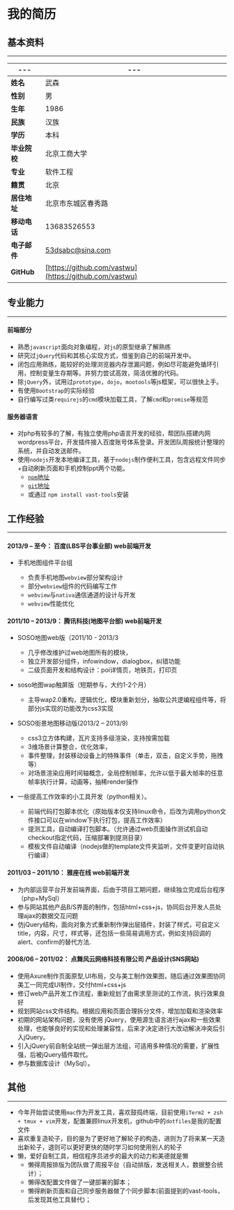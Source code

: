 # 我的简历

<!--more-->

## 基本资料
----------


---|---
---|---
**姓名**|武森
**性别**|男
**生年**|1986	
**民族**|汉族	
**学历**|本科	
**毕业院校**|北京工商大学 	
**专业**|软件工程	
**籍贯**|北京	
**居住地址**|北京市东城区春秀路
**移动电话**|13683526553	
**电子邮件**|[53dsabc@sina.com](mailTo:53dsabc@sina.com)
**GitHub**|[https://github.com/vastwu](https://github.com/vastwu)


## 专业能力
----------
#### 前端部分

* 熟悉`javascript`面向对象编程，对`js`的原型继承了解熟练
* 研究过`jQuery`代码和其核心实现方式，借鉴到自己的前端开发中。
* 闭包应用熟练，能较好的处理浏览器内存泄漏问题，例如尽可能避免循环引用，控制变量生存期等。并努力尝试高效，简洁优雅的代码。
* 除`jQuery`外，试用过`prototype`，`dojo`，`mootools`等js框架，可以很快上手。
* 有使用`Bootstrap`的实际经验
* 自行编写过类`requirejs`的`cmd`模块加载工具，了解`cmd`和`promise`等规范



#### 服务器语言
* 对php有较多的了解，有独立使用php语言开发的经验，帮团队搭建内网wordpress平台，开发插件接入百度账号体系登录。开发团队周报统计整理的系统，并自动发送邮件。
* 使用`nodejs`开发本地编译工具，基于`nodejs`制作便利工具，包含远程文件同步+自动刷新页面和手机控制ppt两个功能。
    * [`npm`地址](https://www.npmjs.org/package/vast-tools)
    * [`git`地址](https://github.com/vastwu/vast)
    * 或通过 `npm install vast-tools`安装

## 工作经验
----------
#### 2013/9 – 至今：	百度(LBS平台事业部)	web前端开发
* 手机地图组件平台组

    * 负责手机地图`webview`部分架构设计
    * 部分`webview`组件的代码编写工作
    * `webview`与`nativa`通信通道的设计与开发
    * `webview`性能优化

#### 2011/10 – 2013/9：	腾讯科技(地图平台部)	web前端开发

* SOSO地图web版（2011/10  - 2013/3

    * 几乎修改维护过web地图所有的模块，
    * 独立开发部分组件，infowindow，dialogbox，纠错功能
    * 二级页面开发和结构设计：poi详情页，地铁页，打印页


* soso地图wap触屏版（短期参与，大约1-2个月）

    * 主导wap2.0重构，逻辑优化，模块重新划分，抽取公共逻编程组件等，将部分js实现的功能改为css3实现

* SOSO街景地图移动版(2013/2 – 2013/9)

    * css3立方体构建，瓦片支持多级渲染，支持按需加载
    * 3维场景计算整合，优化效率，
    * 事件整理，封装移动设备上的特殊事件（单击，双击，自定义手势，拖拽等）
    * 对场景渲染应用时间轴概念，全局控制帧率，允许以低于最大帧率的任意帧率执行计算，动画等，抽稀render操作

* 一些提高工作效率的小工具开发（python相关）。

    * 前端代码打包脚本优化（原始版本仅支持linux命令，后改为调用python文件接口可以在window下执行打包，提高工作效率）
    * 提测工具，自动编译打包脚本。（允许通过web页面操作测试机自动checkout指定代码，压缩部署到提测目录）
    * 模板文件自动编译（nodejs做的template文件夹监听，文件变更时自动执行编译）


#### 2011/03 – 2011/10：	雅座在线	web前端开发
* 为内部运营平台开发前端界面，后由于项目工期问题，继续独立完成后台程序（php+MySql）
* 参与网站其他产品B/S界面的制作，包括html+css+js，协同后台开发人员处理ajax的数据交互问题
* 仿jQuery结构，面向对象方式重新制作弹出层插件，封装了样式，可自定义title，内容，尺寸，样式等，还包括一些简易调用方式，例如支持回调的alert、confirm的替代方法.


#### 2008/06 – 2011/02： 点舞风云网络科技有限公司 产品设计(SNS网站)

* 使用Axure制作页面原型,UI布局，交与美工制作效果图，随后通过效果图协同美工一同完成UI制作，交付html+css+js
* 修订web产品开发工作流程，重新规划了由需求至测试的工作流，执行效果良好
* 规划网站css文件结构。根据应用和页面合理拆分文件，增加加载和渲染效率
* 初期的网站架构问题，没有使用 jQuery，使用源生语言进行ajax和一些效果处理，也能够良好的实现和处理兼容性，后来才决定进行大改动解决冲突后引入jQuery。
* 引入jQuery前自制全站统一弹出层方法组，可适用多种情况的需要，扩展性强，后被jQuery插件取代。
* 参与数据库设计（MySql）。

## 其他
------

* 今年开始尝试使用`mac`作为开发工具，喜欢鼓捣终端，目前使用`iTerm2 + zsh + tmux + vim`开发，配置兼顾linux开发机，github中的`dotfiles`是我的配置文件
* 喜欢重复造轮子，目的是为了更好地了解轮子的构造，进则为了将来某一天造出新轮子，退则可以更好更快的随时学习如何使用别人的轮子
* 懒，爱好自制工具，相信程序员进步的最大的动力和美德就是懒
    * 懒得周报排版为团队做了周报平台（自动排版，发送相关人，数据整合统计）；
    * 懒得改配置文件做了一键部署的脚本；
    * 懒得刷新页面和自己同步服务器做了个同步脚本(前面提到的vast-tools，后发现其他工具替代)；
